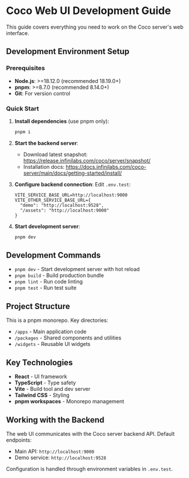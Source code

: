 # Coco Web UI Development Guide

This guide covers everything you need to work on the Coco server's web interface.

## Development Environment Setup

### Prerequisites

- **Node.js**: >=18.12.0 (recommended 18.19.0+)
- **pnpm**: >=8.7.0 (recommended 8.14.0+)
- **Git**: For version control

### Quick Start

1. **Install dependencies** (use pnpm only):
   ```bash
   pnpm i
   ```

2. **Start the backend server**:
   - Download latest snapshot: https://release.infinilabs.com/coco/server/snapshot/
   - Installation docs: https://docs.infinilabs.com/coco-server/main/docs/getting-started/install/

3. **Configure backend connection**:
   Edit `.env.test`:
   ```
   VITE_SERVICE_BASE_URL=http://localhost:9000
   VITE_OTHER_SERVICE_BASE_URL={
     "demo": "http://localhost:9528",
     "/assets": "http://localhost:9000"
   }
   ```

4. **Start development server**:
   ```bash
   pnpm dev
   ```

## Development Commands

- `pnpm dev` - Start development server with hot reload
- `pnpm build` - Build production bundle
- `pnpm lint` - Run code linting
- `pnpm test` - Run test suite

## Project Structure

This is a pnpm monorepo. Key directories:
- `/apps` - Main application code
- `/packages` - Shared components and utilities
- `/widgets` - Reusable UI widgets

## Key Technologies

- **React** - UI framework
- **TypeScript** - Type safety
- **Vite** - Build tool and dev server
- **Tailwind CSS** - Styling
- **pnpm workspaces** - Monorepo management

## Working with the Backend

The web UI communicates with the Coco server backend API. Default endpoints:
- Main API: `http://localhost:9000`
- Demo service: `http://localhost:9528`

Configuration is handled through environment variables in `.env.test`.
